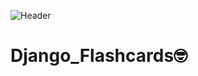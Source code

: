 ![Header](http://25.media.tumblr.com/tumblr_m1oxnf9BYb1qm69mso1_1280.gif)

# Django_Flashcards:nerd_face: